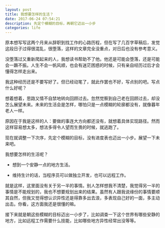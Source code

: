 ```yaml
---
layout: post
title: 我想要怎样的生活？
date: 2017-06-24 07:54:21
description: 先定个模糊的目标，再朝它迈出一小步
categories: life
---
```


原本想写写这两个月来从辞职到找工作的心路历程，但在写了几百字草稿后，发觉这段日子过得很混乱，很堕落，这样的文章完全没重点，对日后也没有参考意义。

没堕落过又重新爬起来的人，我想读书帮助不了他。他还是可能会堕落，还是可能会一蹶不振。人生不会一帆风顺，也会有迷茫困惑的时候，只有亲自经历过后才会懂得怎样走出来。

我这种经历还是不要写好了。但已经动笔了，就此作罢也不好，写点别的吧。写点什么好呢？

想着想着，思路又情不自禁地转向回顾过去。忽然觉察到自己老在回顾过去，却没怎么展望未来。未来的生活会是怎样，哪怕只是一点模糊的轮廓都没有，就像暮年老人一样。

原因在于我是这样的人：要做的事连大方向都还没有，就想着具体实现路径。然而这样容易想太多，想法多得令人望而生畏的时候，就逃跑了。

现在就调整一下次序，先定个模糊的目标，没有进度表也迈出一小步。展望一下未来吧。

我想要怎样的生活呢？

- 想到一个安静一点的地方生活。

- 维持生计的话，当程序员可以做独立开发，也可以远程工作。

就是这样，这里面没有关于另一半的事情。别人怎样想我不清楚，我觉得另一半的事情是不能规划的，我也不想要规划出来的结果。虽然有人跟我说缘份的事情要顺其自然，但我又觉得想认识异性还是得靠多出去浪，多表现自己好的一面，多主动出击。你看，这方面我还是很懂的嘛。

接下来就是朝这些模糊的目标迈出一小步了，比如调查一下这个世界有哪些安静的地方，比如远程工作需要什么技能，比如哪些地方异性经常出没等等。